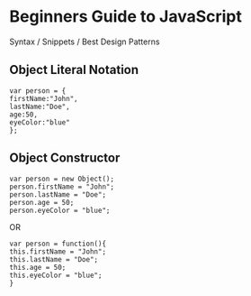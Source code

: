 Beginners Guide to JavaScript
=============================

<!--All of the credit for this cheat sheet goes to <a href="http://blog.adtile.me/authors/viljami/">Viljami S.</a>. Majority of this JS Guide is a condensed/straight to the point version of his article.-->

Syntax / Snippets / Best Design Patterns



Object Literal Notation
---------------------

```
var person = {
firstName:"John",
lastName:"Doe",
age:50,
eyeColor:"blue"
};

```

Object Constructor
---------------------

```
var person = new Object();
person.firstName = "John";
person.lastName = "Doe";
person.age = 50;
person.eyeColor = "blue";

```

OR 

```
var person = function(){
this.firstName = "John";
this.lastName = "Doe";
this.age = 50;
this.eyeColor = "blue";
}

```

